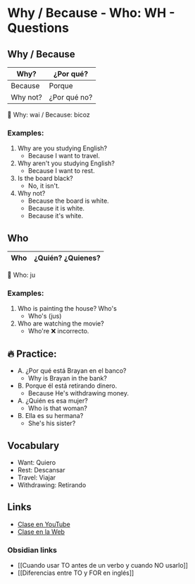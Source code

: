 # Why / Because - Who: WH - Questions 

## Why / Because

|Why?    |¿Por qué?   |
|--------|------------|
|Because |Porque      | 
|Why not?|¿Por qué no?|

📌 Why: wai / Because: bicoz

### Examples:

1. Why are you studying English?
	- Because I want to travel.
2. Why aren't you studying English?
	- Because I want to rest.
3. Is the board black?
	- No, it isn't.
4. Why not?
	- Because the board is white.
	- Because it is white.
	- Because it's white.

## Who 

|Who |¿Quién? ¿Quienes? |
|----|------------------|

📌 Who: ju

### Examples:

1. Who is painting the house? Who's
	- Who's (jus)
2. Who are watching the movie?
	- Who're ❌ incorrecto.

## 🔥 Practice:

- A. ¿Por qué está Brayan en el banco?
	- Why is Brayan in the bank?
- B. Porque él está retirando dinero.
	- Because He's withdrawing money.
- A. ¿Quién es esa mujer?
	- Who is that woman?
- B. Ella es su hermana?
	- She's his sister?

## Vocabulary

- Want: Quiero
- Rest: Descansar
- Travel: Viajar
- Withdrawing: Retirando

## Links

- [Clase en YouTube](https://www.youtube.com/watch?v=mqTQTONrHEA&list=PLgrNDDl9MxYmUmf19zPiljdg8FKIRmP78&index=7)    
- [Clase en la Web](https://www.pacho8a.com/ingl%C3%A9s/curso-ingl%C3%A9s-desde-cero/lecci%C3%B3n-7/)

### Obsidian links

- [[Cuando usar TO antes de un verbo y cuando NO usarlo]]
- [[Diferencias entre TO y FOR en inglés]]